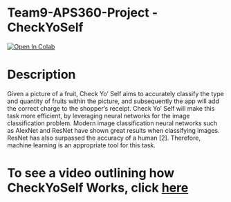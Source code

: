 # Team9-APS360-Project - CheckYoSelf

[![Open In Colab](https://colab.research.google.com/assets/colab-badge.svg)](https://colab.research.google.com/github/MichaelCondo/Team9-APS360-Project/blob/main/CheckYoSelf.ipynb)

# Description

Given a picture of a fruit, Check Yo’ Self aims to accurately classify the type and quantity of fruits within the picture, and subsequently the app will add the correct charge to the shopper’s receipt. Check Yo’ Self will make this task more efficient, by leveraging neural networks for the image classification problem. Modern image classification neural networks such as AlexNet and ResNet have shown great results when classifying images. ResNet has also surpassed the accuracy of a human [2]. Therefore, machine learning is an appropriate tool for this task. 

# To see a video outlining how CheckYoSelf Works, click [here](https://www.google.com)
